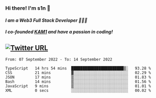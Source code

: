 ### Hi there! I'm s1n 👋
#### *I am a Web3 Full Stack Developer 👨🏽‍💻*
#### *I co-founded [KAM1](https://kam1.com) and have a passion in coding!*

[![Twitter URL](https://img.shields.io/twitter/url/https/twitter.com/bukotsunikki.svg?style=social&label=Follow%20%40s1n_s1nstyle)](https://twitter.com/s1n_s1nstyle)
---

<!--START_SECTION:waka-->

```text
From: 07 September 2022 - To: 14 September 2022

TypeScript   14 hrs 54 mins  ███████████████████████▒░   93.28 %
CSS          21 mins         ▓░░░░░░░░░░░░░░░░░░░░░░░░   02.29 %
JSON         17 mins         ▒░░░░░░░░░░░░░░░░░░░░░░░░   01.83 %
Bash         14 mins         ▒░░░░░░░░░░░░░░░░░░░░░░░░   01.56 %
JavaScript   9 mins          ▒░░░░░░░░░░░░░░░░░░░░░░░░   01.01 %
XML          0 secs          ░░░░░░░░░░░░░░░░░░░░░░░░░   00.02 %
```

<!--END_SECTION:waka-->

<!--
**s1nstyle/s1nstyle** is a ✨ _special_ ✨ repository because its `README.md` (this file) appears on your GitHub profile.

Here are some ideas to get you started:

- 🔭 I’m currently working on ...
- 🌱 I’m currently learning ...
- 👯 I’m looking to collaborate on ...
- 🤔 I’m looking for help with ...
- 💬 Ask me about ...
- 📫 How to reach me: ...
- 😄 Pronouns: ...
- ⚡ Fun fact: ...
-->

